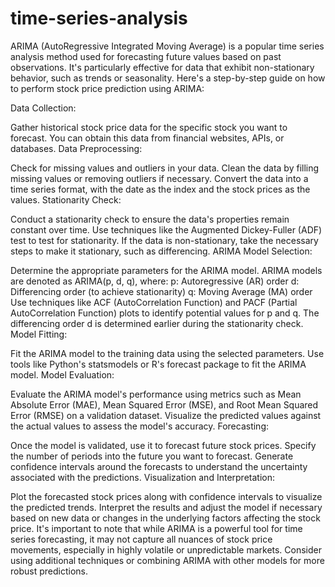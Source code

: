 # time-series-analysis
ARIMA (AutoRegressive Integrated Moving Average) is a popular time series analysis method used for forecasting future values based on past observations. It's particularly effective for data that exhibit non-stationary behavior, such as trends or seasonality. Here's a step-by-step guide on how to perform stock price prediction using ARIMA:

Data Collection:

Gather historical stock price data for the specific stock you want to forecast. You can obtain this data from financial websites, APIs, or databases.
Data Preprocessing:

Check for missing values and outliers in your data. Clean the data by filling missing values or removing outliers if necessary.
Convert the data into a time series format, with the date as the index and the stock prices as the values.
Stationarity Check:

Conduct a stationarity check to ensure the data's properties remain constant over time. Use techniques like the Augmented Dickey-Fuller (ADF) test to test for stationarity. If the data is non-stationary, take the necessary steps to make it stationary, such as differencing.
ARIMA Model Selection:

Determine the appropriate parameters for the ARIMA model. ARIMA models are denoted as ARIMA(p, d, q), where:
p: Autoregressive (AR) order
d: Differencing order (to achieve stationarity)
q: Moving Average (MA) order
Use techniques like ACF (AutoCorrelation Function) and PACF (Partial AutoCorrelation Function) plots to identify potential values for p and q. The differencing order d is determined earlier during the stationarity check.
Model Fitting:

Fit the ARIMA model to the training data using the selected parameters.
Use tools like Python's statsmodels or R's forecast package to fit the ARIMA model.
Model Evaluation:

Evaluate the ARIMA model's performance using metrics such as Mean Absolute Error (MAE), Mean Squared Error (MSE), and Root Mean Squared Error (RMSE) on a validation dataset.
Visualize the predicted values against the actual values to assess the model's accuracy.
Forecasting:

Once the model is validated, use it to forecast future stock prices. Specify the number of periods into the future you want to forecast.
Generate confidence intervals around the forecasts to understand the uncertainty associated with the predictions.
Visualization and Interpretation:

Plot the forecasted stock prices along with confidence intervals to visualize the predicted trends.
Interpret the results and adjust the model if necessary based on new data or changes in the underlying factors affecting the stock price.
It's important to note that while ARIMA is a powerful tool for time series forecasting, it may not capture all nuances of stock price movements, especially in highly volatile or unpredictable markets. Consider using additional techniques or combining ARIMA with other models for more robust predictions.





